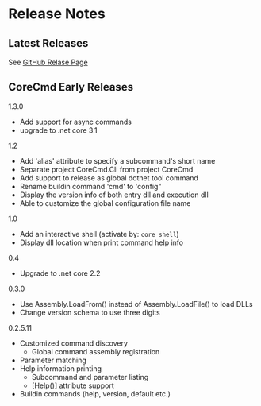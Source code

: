 
# Release Notes

## Latest Releases

See [GitHub Relase Page](https://github.com/li-rongcheng/CoreCmd/releases)

## CoreCmd Early Releases

1.3.0

- Add support for async commands
- upgrade to .net core 3.1

1.2

- Add 'alias' attribute to specify a subcommand's short name
- Separate project CoreCmd.Cli from project CoreCmd
- Add support to release as global dotnet tool command
- Rename buildin command 'cmd' to 'config"
- Display the version info of both entry dll and execution dll
- Able to customize the global configuration file name

1.0

- Add an interactive shell (activate by: `core shell`)
- Display dll location when print command help info

0.4

- Upgrade to .net core 2.2

0.3.0

- Use Assembly.LoadFrom() instead of Assembly.LoadFile() to load DLLs
- Change version schema to use three digits

0.2.5.11

- Customized command discovery
  - Global command assembly registration
- Parameter matching
- Help information printing
  - Subcommand and parameter listing
  - [Help()] attribute support
- Buildin commands (help, version, default etc.)
